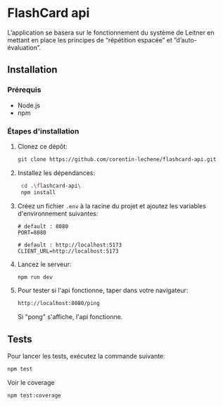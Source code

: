 # FlashCard api

L’application se basera sur le fonctionnement du système de Leitner en mettant en place les principes de “répétition
espacée” et ”d’auto-évaluation”.

## Installation

### Prérequis

- Node.js
- npm

### Étapes d'installation

1. Clonez ce dépôt:
   ```bash
   git clone https://github.com/corentin-lechene/flashcard-api.git
   ```
2. Installez les dépendances:
   ```bash
    cd .\flashcard-api\
    npm install
    ```
3. Créez un fichier `.env` à la racine du projet et ajoutez les variables d'environnement suivantes:
    ```env
   # default : 8080
   PORT=8080

   # default : http://localhost:5173
   CLIENT_URL=http://localhost:5173
   ```

4. Lancez le serveur:
    ```bash
    npm run dev
    ```

5. Pour tester si l'api fonctionne, taper dans votre navigateur:
    ```bash
    http://localhost:8080/ping
    ```
   Si "pong" s'affiche, l'api fonctionne.

## Tests

Pour lancer les tests, exécutez la commande suivante:

```bash
npm test
```

Voir le coverage 
```bash
npm test:coverage
```
